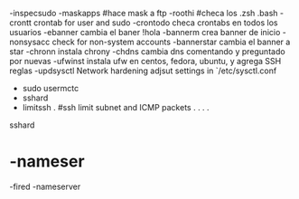 


-inspecsudo
-maskapps           #hace mask a ftp
-roothi     #checa los .zsh .bash
-crontt     crontab for user and sudo 
-crontodo   checa crontabs en todos los usuarios
-ebanner    cambia el baner !hola
-bannerm 	crea banner de inicio
-nonsysacc  check for non-system accounts
-bannerstar cambia el banner a star
-chronn		instala chrony
-chdns		cambia dns comentando y preguntado por nuevas
-ufwinst	instala ufw en centos, fedora, ubuntu, y agrega SSH reglas
-updsysctl  Network hardening adjsut settings in `/etc/sysctl.conf
- sudo usermctc
- sshard
- limitssh         . #ssh limit subnet and ICMP packets
.
.
.
.


sshard







#	-nameser
-fired
-nameserver